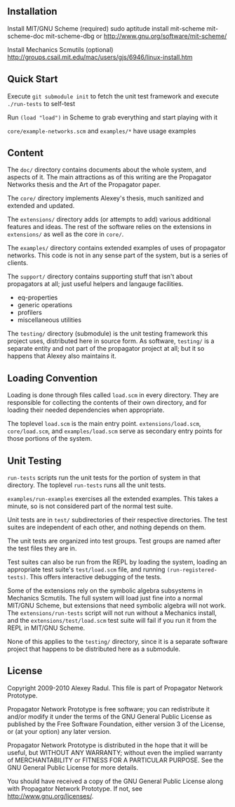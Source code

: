 Installation
------------

Install MIT/GNU Scheme (required)
  sudo aptitude install mit-scheme mit-scheme-doc mit-scheme-dbg or
  http://www.gnu.org/software/mit-scheme/

Install Mechanics Scmutils (optional)
  http://groups.csail.mit.edu/mac/users/gjs/6946/linux-install.htm


Quick Start
-----------

Execute `git submodule init` to fetch the unit test framework and
execute `./run-tests` to self-test

Run `(load "load")` in Scheme to grab everything and start playing with it

`core/example-networks.scm` and `examples/*` have usage examples


Content
-------

The `doc/` directory
  contains documents about the whole system, and aspects of it.  The
  main attractions as of this writing are the Propagator Networks
  thesis and the Art of the Propagator paper.

The `core/` directory
  implements Alexey's thesis, much sanitized and extended and updated.

The `extensions/` directory
  adds (or attempts to add) various additional features and ideas.
  The rest of the software relies on the extensions in `extensions/`
  as well as the core in `core/`.

The `examples/` directory
  contains extended examples of uses of propagator networks.  This
  code is not in any sense part of the system, but is a series of
  clients.

The `support/` directory
  contains supporting stuff that isn't about propagators at all; just
  useful helpers and langauge facilities.
  - eq-properties
  - generic operations
  - profilers
  - miscellaneous utilities

The `testing/` directory (submodule)
  is the unit testing framework this project uses, distributed here in
  source form.  As software, `testing/` is a separate entity and not
  part of the propagator project at all; but it so happens that Alexey
  also maintains it.


Loading Convention
------------------

Loading is done through files called `load.scm` in every directory.
They are responsible for collecting the contents of their own
directory, and for loading their needed dependencies when appropriate.

The toplevel `load.scm` is the main entry point.  `extensions/load.scm`,
`core/load.scm`, and `examples/load.scm` serve as secondary entry points
for those portions of the system.


Unit Testing
------------

`run-tests` scripts run the unit tests for the portion of system in that
directory.  The toplevel `run-tests` runs all the unit tests.

`examples/run-examples` exercises all the extended examples.  This takes
a minute, so is not considered part of the normal test suite.

Unit tests are in `test/` subdirectories of their respective
directories.  The test suites are independent of each other, and
nothing depends on them.

The unit tests are organized into test groups.  Test groups are named
after the test files they are in.

Test suites can also be run from the REPL by loading the system,
loading an appropriate test suite's `test/load.scm` file, and running
`(run-registered-tests)`.  This offers interactive debugging of the
tests.

Some of the extensions rely on the symbolic algebra subsystems in
Mechanics Scmutils.  The full system will load just fine into a normal
MIT/GNU Scheme, but extensions that need symbolic algebra will not
work.  The `extensions/run-tests` script will not run without a
Mechanics install, and the `extensions/test/load.scm` test suite will
fail if you run it from the REPL in MIT/GNU Scheme.

None of this applies to the `testing/` directory, since it is a separate
software project that happens to be distributed here as a submodule.


License
-------

Copyright 2009-2010 Alexey Radul.
This file is part of Propagator Network Prototype.

Propagator Network Prototype is free software; you can redistribute it
and/or modify it under the terms of the GNU General Public License as
published by the Free Software Foundation, either version 3 of the
License, or (at your option) any later version.

Propagator Network Prototype is distributed in the hope that it will
be useful, but WITHOUT ANY WARRANTY; without even the implied warranty
of MERCHANTABILITY or FITNESS FOR A PARTICULAR PURPOSE.  See the GNU
General Public License for more details.

You should have received a copy of the GNU General Public License
along with Propagator Network Prototype.  If not, see
<http://www.gnu.org/licenses/>.
